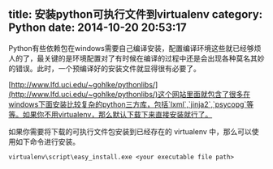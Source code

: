 title: 安装python可执行文件到virtualenv
category: Python
date: 2014-10-20 20:53:17
---

Python有些依赖包在windows需要自己编译安装，配置编译环境这些就已经够烦人的了，最关键的是环境配置对了有时候在编译的过程中还是会出现各种莫名其妙的错误。此时，一个预编译好的安装文件就显得很有必要了。
<!--more-->

[http://www.lfd.uci.edu/~gohlke/pythonlibs/](http://www.lfd.uci.edu/~gohlke/pythonlibs/)这个网站里面就包含了很多在windows下面安装比较复杂的python三方库，包括`lxml`,`jinja2`,`psycopg`等等。如果你不用virtualenv，那么默认下载下来直接安装就行了。  

如果你需要将下载的可执行文件包安装到已经存在的 virtualenv 中，那么可以使用如下命令进行安装。  

`virtualenv\script\easy_install.exe <your executable file path>`

